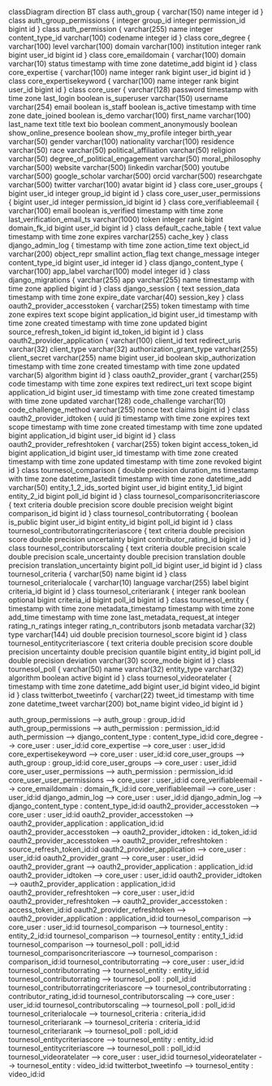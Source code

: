 classDiagram
direction BT
class auth_group {
   varchar(150) name
   integer id
}
class auth_group_permissions {
   integer group_id
   integer permission_id
   bigint id
}
class auth_permission {
   varchar(255) name
   integer content_type_id
   varchar(100) codename
   integer id
}
class core_degree {
   varchar(100) level
   varchar(100) domain
   varchar(100) institution
   integer rank
   bigint user_id
   bigint id
}
class core_emaildomain {
   varchar(100) domain
   varchar(10) status
   timestamp with time zone datetime_add
   bigint id
}
class core_expertise {
   varchar(100) name
   integer rank
   bigint user_id
   bigint id
}
class core_expertisekeyword {
   varchar(100) name
   integer rank
   bigint user_id
   bigint id
}
class core_user {
   varchar(128) password
   timestamp with time zone last_login
   boolean is_superuser
   varchar(150) username
   varchar(254) email
   boolean is_staff
   boolean is_active
   timestamp with time zone date_joined
   boolean is_demo
   varchar(100) first_name
   varchar(100) last_name
   text title
   text bio
   boolean comment_anonymously
   boolean show_online_presence
   boolean show_my_profile
   integer birth_year
   varchar(50) gender
   varchar(100) nationality
   varchar(100) residence
   varchar(50) race
   varchar(50) political_affiliation
   varchar(50) religion
   varchar(50) degree_of_political_engagement
   varchar(50) moral_philosophy
   varchar(500) website
   varchar(500) linkedin
   varchar(500) youtube
   varchar(500) google_scholar
   varchar(500) orcid
   varchar(500) researchgate
   varchar(500) twitter
   varchar(100) avatar
   bigint id
}
class core_user_groups {
   bigint user_id
   integer group_id
   bigint id
}
class core_user_user_permissions {
   bigint user_id
   integer permission_id
   bigint id
}
class core_verifiableemail {
   varchar(100) email
   boolean is_verified
   timestamp with time zone last_verification_email_ts
   varchar(1000) token
   integer rank
   bigint domain_fk_id
   bigint user_id
   bigint id
}
class default_cache_table {
   text value
   timestamp with time zone expires
   varchar(255) cache_key
}
class django_admin_log {
   timestamp with time zone action_time
   text object_id
   varchar(200) object_repr
   smallint action_flag
   text change_message
   integer content_type_id
   bigint user_id
   integer id
}
class django_content_type {
   varchar(100) app_label
   varchar(100) model
   integer id
}
class django_migrations {
   varchar(255) app
   varchar(255) name
   timestamp with time zone applied
   bigint id
}
class django_session {
   text session_data
   timestamp with time zone expire_date
   varchar(40) session_key
}
class oauth2_provider_accesstoken {
   varchar(255) token
   timestamp with time zone expires
   text scope
   bigint application_id
   bigint user_id
   timestamp with time zone created
   timestamp with time zone updated
   bigint source_refresh_token_id
   bigint id_token_id
   bigint id
}
class oauth2_provider_application {
   varchar(100) client_id
   text redirect_uris
   varchar(32) client_type
   varchar(32) authorization_grant_type
   varchar(255) client_secret
   varchar(255) name
   bigint user_id
   boolean skip_authorization
   timestamp with time zone created
   timestamp with time zone updated
   varchar(5) algorithm
   bigint id
}
class oauth2_provider_grant {
   varchar(255) code
   timestamp with time zone expires
   text redirect_uri
   text scope
   bigint application_id
   bigint user_id
   timestamp with time zone created
   timestamp with time zone updated
   varchar(128) code_challenge
   varchar(10) code_challenge_method
   varchar(255) nonce
   text claims
   bigint id
}
class oauth2_provider_idtoken {
   uuid jti
   timestamp with time zone expires
   text scope
   timestamp with time zone created
   timestamp with time zone updated
   bigint application_id
   bigint user_id
   bigint id
}
class oauth2_provider_refreshtoken {
   varchar(255) token
   bigint access_token_id
   bigint application_id
   bigint user_id
   timestamp with time zone created
   timestamp with time zone updated
   timestamp with time zone revoked
   bigint id
}
class tournesol_comparison {
   double precision duration_ms
   timestamp with time zone datetime_lastedit
   timestamp with time zone datetime_add
   varchar(50) entity_1_2_ids_sorted
   bigint user_id
   bigint entity_1_id
   bigint entity_2_id
   bigint poll_id
   bigint id
}
class tournesol_comparisoncriteriascore {
   text criteria
   double precision score
   double precision weight
   bigint comparison_id
   bigint id
}
class tournesol_contributorrating {
   boolean is_public
   bigint user_id
   bigint entity_id
   bigint poll_id
   bigint id
}
class tournesol_contributorratingcriteriascore {
   text criteria
   double precision score
   double precision uncertainty
   bigint contributor_rating_id
   bigint id
}
class tournesol_contributorscaling {
   text criteria
   double precision scale
   double precision scale_uncertainty
   double precision translation
   double precision translation_uncertainty
   bigint poll_id
   bigint user_id
   bigint id
}
class tournesol_criteria {
   varchar(50) name
   bigint id
}
class tournesol_criterialocale {
   varchar(10) language
   varchar(255) label
   bigint criteria_id
   bigint id
}
class tournesol_criteriarank {
   integer rank
   boolean optional
   bigint criteria_id
   bigint poll_id
   bigint id
}
class tournesol_entity {
   timestamp with time zone metadata_timestamp
   timestamp with time zone add_time
   timestamp with time zone last_metadata_request_at
   integer rating_n_ratings
   integer rating_n_contributors
   jsonb metadata
   varchar(32) type
   varchar(144) uid
   double precision tournesol_score
   bigint id
}
class tournesol_entitycriteriascore {
   text criteria
   double precision score
   double precision uncertainty
   double precision quantile
   bigint entity_id
   bigint poll_id
   double precision deviation
   varchar(30) score_mode
   bigint id
}
class tournesol_poll {
   varchar(50) name
   varchar(32) entity_type
   varchar(32) algorithm
   boolean active
   bigint id
}
class tournesol_videoratelater {
   timestamp with time zone datetime_add
   bigint user_id
   bigint video_id
   bigint id
}
class twitterbot_tweetinfo {
   varchar(22) tweet_id
   timestamp with time zone datetime_tweet
   varchar(200) bot_name
   bigint video_id
   bigint id
}

auth_group_permissions  -->  auth_group : group_id:id
auth_group_permissions  -->  auth_permission : permission_id:id
auth_permission  -->  django_content_type : content_type_id:id
core_degree  -->  core_user : user_id:id
core_expertise  -->  core_user : user_id:id
core_expertisekeyword  -->  core_user : user_id:id
core_user_groups  -->  auth_group : group_id:id
core_user_groups  -->  core_user : user_id:id
core_user_user_permissions  -->  auth_permission : permission_id:id
core_user_user_permissions  -->  core_user : user_id:id
core_verifiableemail  -->  core_emaildomain : domain_fk_id:id
core_verifiableemail  -->  core_user : user_id:id
django_admin_log  -->  core_user : user_id:id
django_admin_log  -->  django_content_type : content_type_id:id
oauth2_provider_accesstoken  -->  core_user : user_id:id
oauth2_provider_accesstoken  -->  oauth2_provider_application : application_id:id
oauth2_provider_accesstoken  -->  oauth2_provider_idtoken : id_token_id:id
oauth2_provider_accesstoken  -->  oauth2_provider_refreshtoken : source_refresh_token_id:id
oauth2_provider_application  -->  core_user : user_id:id
oauth2_provider_grant  -->  core_user : user_id:id
oauth2_provider_grant  -->  oauth2_provider_application : application_id:id
oauth2_provider_idtoken  -->  core_user : user_id:id
oauth2_provider_idtoken  -->  oauth2_provider_application : application_id:id
oauth2_provider_refreshtoken  -->  core_user : user_id:id
oauth2_provider_refreshtoken  -->  oauth2_provider_accesstoken : access_token_id:id
oauth2_provider_refreshtoken  -->  oauth2_provider_application : application_id:id
tournesol_comparison  -->  core_user : user_id:id
tournesol_comparison  -->  tournesol_entity : entity_2_id:id
tournesol_comparison  -->  tournesol_entity : entity_1_id:id
tournesol_comparison  -->  tournesol_poll : poll_id:id
tournesol_comparisoncriteriascore  -->  tournesol_comparison : comparison_id:id
tournesol_contributorrating  -->  core_user : user_id:id
tournesol_contributorrating  -->  tournesol_entity : entity_id:id
tournesol_contributorrating  -->  tournesol_poll : poll_id:id
tournesol_contributorratingcriteriascore  -->  tournesol_contributorrating : contributor_rating_id:id
tournesol_contributorscaling  -->  core_user : user_id:id
tournesol_contributorscaling  -->  tournesol_poll : poll_id:id
tournesol_criterialocale  -->  tournesol_criteria : criteria_id:id
tournesol_criteriarank  -->  tournesol_criteria : criteria_id:id
tournesol_criteriarank  -->  tournesol_poll : poll_id:id
tournesol_entitycriteriascore  -->  tournesol_entity : entity_id:id
tournesol_entitycriteriascore  -->  tournesol_poll : poll_id:id
tournesol_videoratelater  -->  core_user : user_id:id
tournesol_videoratelater  -->  tournesol_entity : video_id:id
twitterbot_tweetinfo  -->  tournesol_entity : video_id:id